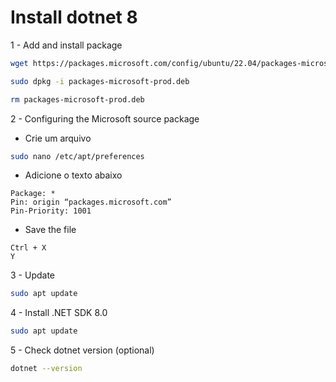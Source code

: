 # Install dotnet 8

1 - Add and install package

```bash
wget https://packages.microsoft.com/config/ubuntu/22.04/packages-microsoft-prod.deb -O packages-microsoft-prod.deb
```

```bash
sudo dpkg -i packages-microsoft-prod.deb
```

```bash
rm packages-microsoft-prod.deb
```

2 - Configuring the Microsoft source package

- Crie um arquivo

```bash
sudo nano /etc/apt/preferences
```

- Adicione o texto abaixo

```
Package: *
Pin: origin “packages.microsoft.com”
Pin-Priority: 1001
```

- Save the file

```
Ctrl + X
Y
```

3 - Update

```bash
sudo apt update
```

4 - Install .NET SDK 8.0

```bash
sudo apt update
```

5 - Check dotnet version (optional)

```bash
dotnet --version
```
